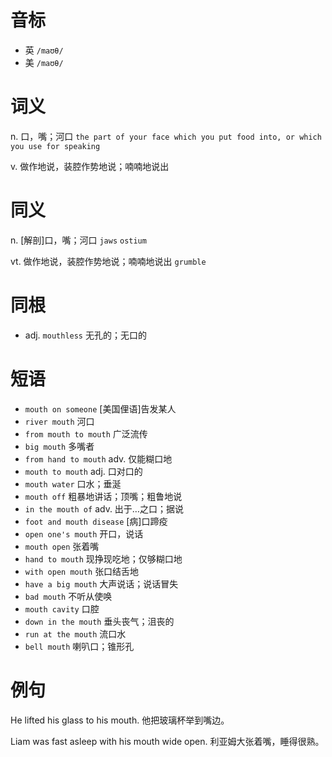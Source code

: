 # 音标

- 英 `/maʊθ/`
- 美 `/maʊθ/`

# 词义

n. 口，嘴；河口
`the part of your face which you put food into, or which you use for speaking`

v. 做作地说，装腔作势地说；喃喃地说出


# 同义

n. [解剖]口，嘴；河口
`jaws` `ostium`

vt. 做作地说，装腔作势地说；喃喃地说出
`grumble`

# 同根

- adj. `mouthless` 无孔的；无口的

# 短语

- `mouth on someone` [美国俚语]告发某人
- `river mouth` 河口
- `from mouth to mouth` 广泛流传
- `big mouth` 多嘴者
- `from hand to mouth` adv. 仅能糊口地
- `mouth to mouth` adj. 口对口的
- `mouth water` 口水；垂涎
- `mouth off` 粗暴地讲话；顶嘴；粗鲁地说
- `in the mouth of` adv. 出于…之口；据说
- `foot and mouth disease` [病]口蹄疫
- `open one's mouth` 开口，说话
- `mouth open` 张着嘴
- `hand to mouth` 现挣现吃地；仅够糊口地
- `with open mouth` 张口结舌地
- `have a big mouth` 大声说话；说话冒失
- `bad mouth` 不听从使唤
- `mouth cavity` 口腔
- `down in the mouth` 垂头丧气；沮丧的
- `run at the mouth` 流口水
- `bell mouth` 喇叭口；锥形孔

# 例句

He lifted his glass to his mouth.
他把玻璃杯举到嘴边。

Liam was fast asleep with his mouth wide open.
利亚姆大张着嘴，睡得很熟。


